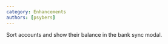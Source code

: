 ```yaml
---
category: Enhancements
authors: [psybers]
---
```


Sort accounts and show their balance in the bank sync modal.
